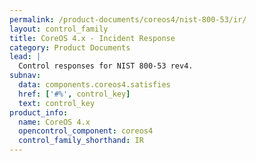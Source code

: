 ```yaml
---
permalink: /product-documents/coreos4/nist-800-53/ir/
layout: control_family
title: CoreOS 4.x - Incident Response
category: Product Documents
lead: |
  Control responses for NIST 800-53 rev4.
subnav:
  data: components.coreos4.satisfies
  href: ['#%', control_key]
  text: control_key
product_info:
  name: CoreOS 4.x
  opencontrol_component: coreos4
  control_family_shorthand: IR
---
```

